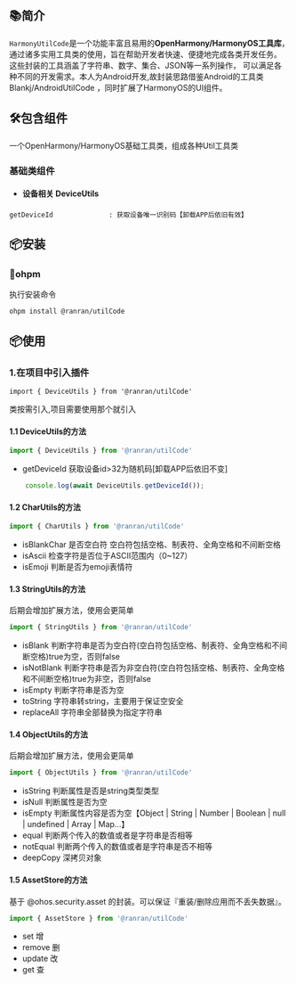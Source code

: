 ## 📚简介

`HarmonyUtilCode`是一个功能丰富且易用的**OpenHarmony/HarmonyOS工具库**，通过诸多实用工具类的使用，旨在帮助开发者快速、便捷地完成各类开发任务。
这些封装的工具涵盖了字符串、数字、集合、JSON等一系列操作，
可以满足各种不同的开发需求。本人为Android开发,故封装思路借鉴Android的工具类Blankj/AndroidUtilCode ，同时扩展了HarmonyOS的UI组件。

## 🛠️包含组件

一个OpenHarmony/HarmonyOS基础工具类，组成各种Util工具类

### 基础类组件

* #### 设备相关 DeviceUtils

```
getDeviceId              : 获取设备唯一识别码【卸载APP后依旧有效】
```

## 📦安装

### 🍊ohpm

执行安装命令

```
ohpm install @ranran/utilCode
```

## 📦使用

### 1.在项目中引入插件

```
import { DeviceUtils } from '@ranran/utilCode'
```

类按需引入,项目需要使用那个就引入

#### 1.1 DeviceUtils的方法

``` typescript
import { DeviceUtils } from '@ranran/utilCode'
```

* getDeviceId 获取设备id>32为随机码[卸载APP后依旧不变]

``` typescript
    console.log(await DeviceUtils.getDeviceId());
```

#### 1.2 CharUtils的方法

``` typescript
import { CharUtils } from '@ranran/utilCode'
```

* isBlankChar 是否空白符 空白符包括空格、制表符、全角空格和不间断空格
* isAscii 检查字符是否位于ASCII范围内（0~127）
* isEmoji 判断是否为emoji表情符

#### 1.3 StringUtils的方法

后期会增加扩展方法，使用会更简单

``` typescript
import { StringUtils } from '@ranran/utilCode'
```

* isBlank 判断字符串是否为空白符(空白符包括空格、制表符、全角空格和不间断空格)true为空，否则false
* isNotBlank 判断字符串是否为非空白符(空白符包括空格、制表符、全角空格和不间断空格)true为非空，否则false
* isEmpty 判断字符串是否为空
* toString 字符串转string，主要用于保证空安全
* replaceAll 字符串全部替换为指定字符串

#### 1.4 ObjectUtils的方法

后期会增加扩展方法，使用会更简单

``` typescript
import { ObjectUtils } from '@ranran/utilCode'
```

* isString 判断属性是否是string类型类型
* isNull 判断属性是否为空
* isEmpty 判断属性内容是否为空【Object | String | Number | Boolean | null | undefined | Array | Map...】
* equal 判断两个传入的数值或者是字符串是否相等
* notEqual 判断两个传入的数值或者是字符串是否不相等
* deepCopy 深拷贝对象

#### 1.5 AssetStore的方法

基于 @ohos.security.asset 的封装。可以保证『重装/删除应用而不丢失数据』。

``` typescript
import { AssetStore } from '@ranran/utilCode'
```

* set 增
* remove 删
* update 改
* get 查
